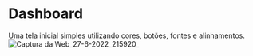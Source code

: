 # Dashboard
 Uma tela inicial simples utilizando cores, botões, fontes e alinhamentos.
![Captura da Web_27-6-2022_215920_](https://user-images.githubusercontent.com/98365530/176064588-24ab5581-70e1-4798-bc20-1531306123d3.jpeg)
